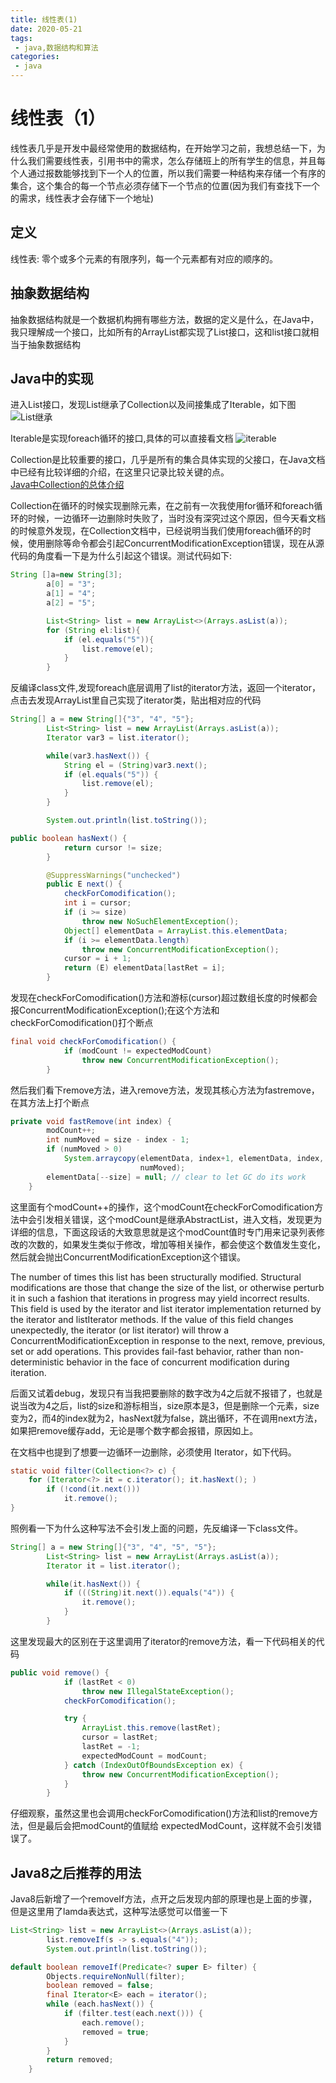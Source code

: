 ```yaml
---
title: 线性表(1)
date: 2020-05-21
tags:
 - java,数据结构和算法
categories:
 - java
---
```

# 线性表（1）
线性表几乎是开发中最经常使用的数据结构，在开始学习之前，我想总结一下，为什么我们需要线性表，引用书中的需求，怎么存储班上的所有学生的信息，并且每个人通过报数能够找到下一个人的位置，所以我们需要一种结构来存储一个有序的集合，这个集合的每一个节点必须存储下一个节点的位置(因为我们有查找下一个的需求，线性表才会存储下一个地址)

## 定义
线性表: 零个或多个元素的有限序列，每一个元素都有对应的顺序的。

## 抽象数据结构

抽象数据结构就是一个数据机构拥有哪些方法，数据的定义是什么，在Java中，我只理解成一个接口，比如所有的ArrayList都实现了List接口，这和list接口就相当于抽象数据结构

## Java中的实现

进入List接口，发现List继承了Collection以及间接集成了Iterable，如下图   
![List继承](../java/image/List.png)   

Iterable是实现foreach循环的接口,具体的可以直接看文档
![iterable](../java/image/foreach.png)

Collection是比较重要的接口，几乎是所有的集合具体实现的父接口，在Java文档中已经有比较详细的介绍，在这里只记录比较关键的点。    
[Java中Collection的总体介绍](https://docs.oracle.com/javase/tutorial/collections/interfaces/collection.html)

Collection在循环的时候实现删除元素，在之前有一次我使用for循环和foreach循环的时候，一边循环一边删除时失败了，当时没有深究过这个原因，但今天看文档的时候意外发现，在Collection文档中，已经说明当我们使用foreach循环的时候，使用删除等命令都会引起ConcurrentModificationException错误，现在从源代码的角度看一下是为什么引起这个错误。测试代码如下:
```java
String []a=new String[3];
        a[0] = "3";
        a[1] = "4";
        a[2] = "5";

        List<String> list = new ArrayList<>(Arrays.asList(a));
        for (String el:list){
            if (el.equals("5")){
                list.remove(el);
            }
        }
```
反编译class文件,发现foreach底层调用了list的iterator方法，返回一个iterator，点击去发现ArrayList里自己实现了iterator类，贴出相对应的代码
```java
String[] a = new String[]{"3", "4", "5"};
        List<String> list = new ArrayList(Arrays.asList(a));
        Iterator var3 = list.iterator();

        while(var3.hasNext()) {
            String el = (String)var3.next();
            if (el.equals("5")) {
                list.remove(el);
            }
        }

        System.out.println(list.toString());
```
```java
public boolean hasNext() {
            return cursor != size;
        }

        @SuppressWarnings("unchecked")
        public E next() {
            checkForComodification();
            int i = cursor;
            if (i >= size)
                throw new NoSuchElementException();
            Object[] elementData = ArrayList.this.elementData;
            if (i >= elementData.length)
                throw new ConcurrentModificationException();
            cursor = i + 1;
            return (E) elementData[lastRet = i];
        }
```
发现在checkForComodification()方法和游标(cursor)超过数组长度的时候都会报ConcurrentModificationException();在这个方法和checkForComodification()打个断点
```java
final void checkForComodification() {
            if (modCount != expectedModCount)
                throw new ConcurrentModificationException();
        }
```
然后我们看下remove方法，进入remove方法，发现其核心方法为fastremove，在其方法上打个断点
```java
private void fastRemove(int index) {
        modCount++;
        int numMoved = size - index - 1;
        if (numMoved > 0)
            System.arraycopy(elementData, index+1, elementData, index,
                             numMoved);
        elementData[--size] = null; // clear to let GC do its work
    }
```
这里面有个modCount++的操作，这个modCount在checkForComodification方法中会引发相关错误，这个modCount是继承AbstractList，进入文档，发现更为详细的信息，下面这段话的大致意思就是这个modCount值时专门用来记录列表修改的次数的，如果发生类似于修改，增加等相关操作，都会使这个数值发生变化，然后就会抛出ConcurrentModificationException这个错误。   

The number of times this list has been structurally modified. Structural modifications are those that change the size of the list, or otherwise perturb it in such a fashion that iterations in progress may yield incorrect results.
This field is used by the iterator and list iterator implementation returned by the iterator and listIterator methods. If the value of this field changes unexpectedly, the iterator (or list iterator) will throw a ConcurrentModificationException in response to the next, remove, previous, set or add operations. This provides fail-fast behavior, rather than non-deterministic behavior in the face of concurrent modification during iteration.   

后面又试着debug，发现只有当我把要删除的数字改为4之后就不报错了，也就是说当改为4之后，list的size和游标相当，size原本是3，但是删除一个元素，size变为2，而4的index就为2，hasNext就为false，跳出循环，不在调用next方法，如果把remove缓存add，无论是哪个数字都会报错，原因如上。

在文档中也提到了想要一边循环一边删除，必须使用
Iterator，如下代码。
```java
static void filter(Collection<?> c) {
    for (Iterator<?> it = c.iterator(); it.hasNext(); )
        if (!cond(it.next()))
            it.remove();
}
```
照例看一下为什么这种写法不会引发上面的问题，先反编译一下class文件。      
```java
String[] a = new String[]{"3", "4", "5", "5"};
        List<String> list = new ArrayList(Arrays.asList(a));
        Iterator it = list.iterator();

        while(it.hasNext()) {
            if (((String)it.next()).equals("4")) {
                it.remove();
            }
        }
```
这里发现最大的区别在于这里调用了iterator的remove方法，看一下代码相关的代码
```java
public void remove() {
            if (lastRet < 0)
                throw new IllegalStateException();
            checkForComodification();

            try {
                ArrayList.this.remove(lastRet);
                cursor = lastRet;
                lastRet = -1;
                expectedModCount = modCount;
            } catch (IndexOutOfBoundsException ex) {
                throw new ConcurrentModificationException();
            }
        }
```
仔细观察，虽然这里也会调用checkForComodification()方法和list的remove方法，但是最后会把modCount的值赋给
expectedModCount，这样就不会引发错误了。

## Java8之后推荐的用法
Java8后新增了一个removeIf方法，点开之后发现内部的原理也是上面的步骤，但是这里用了lamda表达式，这种写法感觉可以借鉴一下
```java
List<String> list = new ArrayList<>(Arrays.asList(a));
        list.removeIf(s -> s.equals("4"));
        System.out.println(list.toString());
```
```java
default boolean removeIf(Predicate<? super E> filter) {
        Objects.requireNonNull(filter);
        boolean removed = false;
        final Iterator<E> each = iterator();
        while (each.hasNext()) {
            if (filter.test(each.next())) {
                each.remove();
                removed = true;
            }
        }
        return removed;
    }
```

